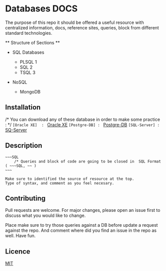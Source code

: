 # Databases DOCS 
 The purpose of this repo it should be offered a useful resource with centralized information, docs, reference sites, queries, block from different standard technologies. 
 
 ** Structure of Sections ** 
 - SQL Databases
    - PLSQL 1 
    - SQL 2 
    - TSQL 3 
    
- NoSQL 
    - MongoDB 
    
    
## Installation

/* You can download any of these database in order to make some practice : */ 
    `[Oracle XE]  : ` [Oracle XE](https://www.oracle.com/database/technologies/xe-downloads.html)
	`[Postgre-DB] : ` [Postgre-DB](https://www.postgresql.org/download/)
    `[SQL-Server] : ` [SQ-Server](https://www.microsoft.com/es-es/sql-server/sql-server-downloads)
 


## Description 
    
```
~~~SQL  
    /* Queries and block of code are going to be closed in  SQL Format ( ~~~SQL, ~~ )
~~~

Make sure to identified the source of resource at the top. 
Type of syntax, and comment as you feel necesary. 
```
 

## Contributing 
 Pull requests are welcome. For major changes, please open an issue first to discuss what you would like to change. 
 
 Place make sure to try those queries against a DB before update a request against the repo. And comment where did you find an issue in the repo as well. Have fun.
 
 ## Licence 
[MIT](https://choosealicence.com/licenses/mit/) 